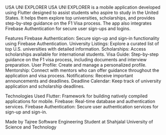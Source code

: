 USA UNI EXPLORER
USA UNI EXPLORER is a mobile application developed using Flutter designed to assist students who aspire to study in the United States. It helps them explore top universities, scholarships, and provides step-by-step guidance on the F1 Visa process. The app also integrates Firebase Authentication for secure user sign-ups and logins.

Features
Firebase Authentication: Secure sign-up and sign-in functionality using Firebase Authentication.
University Listings: Explore a curated list of top U.S. universities with detailed information.
Scholarships: Access scholarships available for international students.
Visa Guide: Step-by-step guidance on the F1 visa process, including documents and interview preparation.
User Profile: Create and manage a personalized profile.
Mentorship: Connect with mentors who can offer guidance throughout the application and visa process.
Notifications: Receive important announcements and deadlines.
Deadline Calendar: Keep track of university application and scholarship deadlines.

Technologies Used
Flutter: Framework for building natively compiled applications for mobile.
Firebase: Real-time database and authentication services.
Firebase Authentication: Secure user authentication services for sign-up and sign-in.

Made by Tajree
Software Engineering Student at Shahjalal University of Science and Technology
